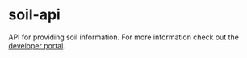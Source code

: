 # soil-api
API for providing soil information. For more information check out the [developer portal](https://developer-test.openepi.io/data-catalog/soil/).
